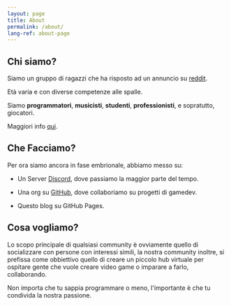 ```yaml
---
layout: page
title: About
permalink: /about/
lang-ref: about-page
---
```


## Chi siamo?

Siamo un gruppo di ragazzi che ha risposto ad un annuncio su [reddit](https://www.reddit.com/r/ItalyInformatica/comments/giby9r/community_italiana_game_developer_open_source_ii/).

Età varia e con diverse competenze alle spalle.

Siamo **programmatori**, **musicisti**, **studenti**, **professionisti**, e sopratutto, giocatori.

Maggiori info [qui](/team).

## Che Facciamo?

Per ora siamo ancora in fase embrionale, abbiamo messo su:

- Un Server [Discord](https://discord.gg/ysJUrSm), dove passiamo la maggior parte del tempo.

- Una org su [GitHub](https://github.com/nientedidecente), dove collaboriamo su progetti di gamedev.

- Questo blog su GitHub Pages.

## Cosa vogliamo?

Lo scopo principale di qualsiasi community è ovviamente quello di socializzare con persone con interessi simili, la nostra community inoltre, si prefissa come obbiettivo quello di creare un piccolo hub virtuale per ospitare gente che vuole creare video game o imparare a farlo, collaborando.

Non importa che tu sappia programmare o meno, l'importante è che tu condivida la nostra passione.
